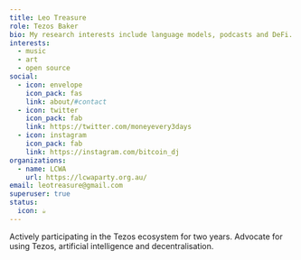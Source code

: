 ```yaml
---
title: Leo Treasure
role: Tezos Baker
bio: My research interests include language models, podcasts and DeFi.
interests:
  - music
  - art
  - open source
social:
  - icon: envelope
    icon_pack: fas
    link: about/#contact
  - icon: twitter
    icon_pack: fab
    link: https://twitter.com/moneyevery3days
  - icon: instagram
    icon_pack: fab
    link: https://instagram.com/bitcoin_dj
organizations:
  - name: LCWA
    url: https://lcwaparty.org.au/
email: leotreasure@gmail.com
superuser: true
status:
  icon: ☕️
---
```

Actively participating in the Tezos ecosystem for two years. Advocate for using Tezos, artificial intelligence and decentralisation.